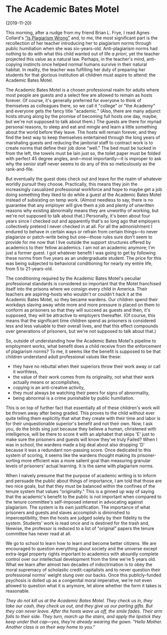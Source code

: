 # The Academic Bates Motel
(2019-11-20)

This morning, after a nudge from my friend Brian L. Frye, I read Agnes Collard's 
["Is Plagiarism Wrong"](https://thepointmag.com/examined-life/is-plagiarism-wrong-agnes-callard/) and, to me, the most significant part is 
the recollection of her teacher introducing her to plagiarism norms through public humiliation when she was six-years-old. Anti-plagiarism 
norms had nothing to do with what this child wanted out of life *a priori*, yet the teacher projected this value as a natural law. Perhaps, 
in the teacher's mind, anti-copying instincts once helped normal humans survive in their natural habitat. In reality, the teacher was 
fulfilling her duty of preparing her students for that glorious institution all children must aspire to attend: the Academic Bates Motel.

The Academic Bates Motel is a chosen professional realm for adults where most people are guests and a select few are allowed to remain as 
hosts forever. Of course, it's generally preferred for everyone to think of themselves as colleagues there, so we call it "college" or "the 
Academy" and everyone gets the fancy title "academic." (Also, there are many adjunct hosts strung along by the promise of becoming full 
hosts one day, maybe, but we're not supposed to talk about them.) The guests are there for myriad personal reasons, to sleep and eat and 
mingle and learn a little something about the world before they leave. The hosts will remain forever, and they find the best way to keep 
themselves entertained through the long years of marshaling guests and reducing the janitorial staff to contract work is to create norms 
that define their job done "well." The bed must be tucked in from the left, the towels must be lain just so, the toilet paper must be folded 
with perfect 45 degree angles, and—most importantly—it is improper to ask why the senior staff never seems to do any of this so meticulously 
as the rank-and-file.

But eventually the guest does check out and leave for the realm of whatever worldly pursuit they choose. Practically, this means they join 
the increasingly casualized professional workforce and hope to maybe get a job doing something they liked to do while a guest at the 
Academic Bates Motel instead of subsisting on temp work. (Almost needless to say, there is no guarantee that any employer will give them a 
job and plenty of unwritten reasons why existing abnormally means they are unworthy of working, but we're not supposed to talk about that.) 
Personally, it's been about four years since I checked out and apparently that's so long ago that employers collectively pretend I never 
checked in at all. For all the admonishment I endured to behave in certain ways or refrain from certain things—to never plagiarize or 
patch-write being but one—those rules sure don't seem to provide for me now that I live outside the support structures offered by academics 
to their fellow academics. I am not an academic anymore; I'm just a former guest. I got whatever benefit I was going to get by following 
these norms from five years as an undergraduate student. The price for this was being subjected to behavioral conditioning for nearly my 
entire life, from 5 to 21-years-old.

The conditioning required by the Academic Bates Motel's peculiar professional standards is considered so important 
that the Motel franchised itself into the prisons where we consign every child in America. Their teachers are aspiring-hosts 
who wouldn't or couldn't hack it at the Academic Bates Motel, so they became wardens. Our children spend their workdays slaving away 
while more and more pressure is placed on them to conform as prisoners so that they will succeed as guests and then, it's supposed, they 
will be attractive to employers thereafter. (Of course, this means that the significant time children spend as prisoners 
is considered less and less valuable to their overall lives, and that this effect compounds over generations of prisoners, but we're not 
supposed to talk about that.)

So, outside of understanding how the Academic Bates Motel's pipeline to employment works, what benefit does a child receive from the 
enforcement of plagiarism norms? To me, it seems like the benefit is supposed to be that children understand adult professional values like these:

- they have no rebuttal when their superiors throw their work away or call it worthless,
- the value of their work comes from its originality, not what their work actually means or accomplishes,
- copying is an anti-creative activity,
- they must always be watching their peers for signs of abnormality,
- being abnormal is a crime punishable by public humiliation.

This is on top of further fact that essentially all of these children's work will be thrown away after being graded. This proves to the 
child without ever quite telling them explicitly that what they create with their time and labor is for their unquestionable superior's 
benefit and not their own. Now, I ask you, do the birds sing just because they believe a human, christened with intelligence, will be there
to score it with an alphabet that skips 'E' just to make sure the prisoners and guests will know they've truly Failed? When I was in 
school, the wardens made a big deal about also dropping 'D' because it was a redundant non-passing score. Once dedicated to this system of
scoring, it seems like the wardens thought making its prisoner-sorting more efficient was a more salient goal than measuring granular 
levels of prisoners' actual learning. It is the same with plagiarism norms.

When I naively presume that the purpose of academic writing is to inform and persuade the public about things of importance, I am told that 
those are two nice goals, but that they must be balanced within the confines of the tenure system that values "originality." This is a 
ginned up way of saying that the academic's benefit to the public is not important when compared to the tenure committee's self-imposed 
interest in advocating against plagiarism. The system is its own justification. The importance of what prisoners and guests and slaves 
accomplish is diminished to imperceptibility, then the hosts are judged solely by their fidelity to the system. Students' work is read once 
and is destined for the trash and, likewise, the professor is reduced to a list of "original" papers the tenure committee has never read at 
all.

We go to school to learn how to learn and become better citizens. We are encouraged to question everything about society and the universe 
except extra-legal property rights important to academics with absurdly complete control over our intellectual development from the 
time we're 5 years old. What we learn after almost two decades of indoctrination is to obey the moral supremacy of scholastic 
credit-capitalists and to never question their professional norms' weight slung over our backs. Once this publicly-funded psychosis 
is dolled up as a congenital moral imperative, we're not even allowed to question what it is anymore, let alone whether the form it takes is 
reasonable. 

*They do not kill us at the Academic Bates Motel. They check us in, they take our cash, they check us out, and they give us our parting 
gifts. But they can never leave. After the hosts wave us off, the smile fades. Their arm falls to their side. They turn, march up the 
stairs, and apply the lipstick they keep under that cap—yes, they're already wearing the gown. "Hello Mother. Another class is on their way 
home to you."*
